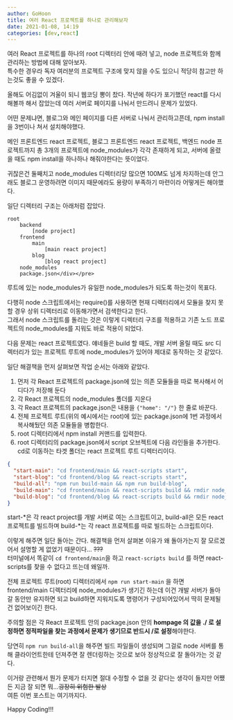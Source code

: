 ```yaml
---
author: GoHoon
title: 여러 React 프로젝트를 하나로 관리해보자
date: 2021-01-08, 14:19
categories: [dev,react]
---
```

여러 React 프로젝트를 하나의 root 디렉터리 안에 때려 넣고, node 프로젝트와 함께 관리하는 방법에 대해 알아보자.   
특수한 경우라 독자 여러분의 프로젝트 구조에 맞지 않을 수도 있으니 적당히 참고만 하는것도 좋을 수 있겠다.   
<!-- Excerpt -->

올해도 어김없이 겨울이 되니 웹코딩 뽕이 찼다. 작년에 하다가 포기했던 react를 다시 해볼까 해서 잡았는데 여러 서버로 페이지를 나눠서 만드려니 문제가 있었다.   

어떤 문제냐면, 블로그와 메인 페이지를 다른 서버로 나눠서 관리하고픈데, npm install을 3번이나 쳐서 설치해야했다.   

메인 프론트엔드 react 프로젝트, 블로그 프론트엔드 react 프로젝트, 백엔드 node 프로젝트까지 총 3개의 프로젝트에 node_modules가 각각 존재하게 되고,
서버에 올렸을 때도 npm install을 하나하나 해줘야한다는 뜻이었다.   

귀찮은건 둘째치고 node_modules 디렉터리당 많으면 100M도 넘게 차지하는데 안그래도 블로그 운영하려면 이미지 때문에라도 용량이 부족하기 마련이라 어떻게든 해야했다.   

일단 디렉터리 구조는 아래처럼 잡았다.

```text
root
    backend
        [node project]
    frontend
        main
            [main react project]
        blog
            [blog react project]
    node_modules
    package.json</div></pre>
```

루트에 있는 node_modules가 유일한 node_modules가 되도록 하는것이 목표다.

다행히 node 스크립트에서는 require()를 사용하면 현재 디렉터리에서 모듈을 찾지 못할 경우 상위 디렉터리로 이동해가면서 검색한다고 한다.   
그래서 node 스크립트를 돌리는 것은 이렇게 디렉터리 구조를 적용하고 기존 노드 프로젝트의 node_modules를 지워도 바로 적용이 되었다.   

다음 문제는 react 프로젝트였다. 얘네들은 build 할 때도, 개발 서버 올릴 때도 src 디렉터리가 있는 프로젝트 루트에 node_modules가 있어야 제대로 동작하는 것 같았다.   

일단 해결책을 먼저 살펴보면 작업 순서는 아래와 같았다.
1. 먼저 각 React 프로젝트의 package.json에 있는 의존 모듈들을 따로 복사해서 어디다가 저장해 둔다
2. 각 React 프로젝트의 node_modules 폴더를 지운다
3. 각 React 프로젝트의 package.json은 내용을 `{"home": "/"}` 한 줄로 바꾼다.
4. 전체 프로젝트 루트(위의 예시에서는 root)에 있는 package.json에 1번 과정에서 복사해뒀던 의존 모듈들을 병합한다.
5. root 디렉터리에서 npm install 커맨드를 입력한다.
6. root 디렉터리의 package.json에서 script 오브젝트에 다음 라인들을 추가한다. cd로 이동하는 타겟 폴더는 react 프로젝트 루트 디렉터리이다.
  ```json
  {
    "start-main": "cd frontend/main && react-scripts start",
    "start-blog": "cd frontend/blog && react-scripts start",
    "build-all": "npm run build-main && npm run build-blog",
    "build-main": "cd frontend/main && react-scripts build && rmdir node_modules /s /q",
    "build-blog": "cd frontend/blog && react-scripts build && rmdir node_modules /s /q"
  }
  ```
  start-*은 각 react project를 개발 서버로 여는 스크립트이고, build-all은 모든 react 프로젝트를 빌드하며 build-*는 각 react 프로젝트를 따로 빌드하는 스크립트이다.

이렇게 해주면 일단 돌아는 간다. 해결책을 먼저 살펴본 이유가 왜 돌아가는지 잘 모르겠어서 설명할 게 없었기 때문이다... ~~???~~   
터미널에서 똑같이 `cd frontend/main`을 하고 `react-scripts build` 를 하면 react-scripts를 찾을 수 없다고 뜨는데 왜일까.   

전체 프로젝트 루트(root) 디렉터리에서 `npm run start-main` 을 하면 frontend/main 디렉터리에 node_modules가 생기긴 하는데 이건 개발 서버가 돌아갈 동안만 유지하면 되고 build하면 지워지도록 명령어가
구성되어있어서 딱히 문제될 건 없어보이긴 한다.   

주의할 점은 각 React 프로젝트 안의 package.json 안의 **hompage 의 값을 ./ 로 설정하면 정적파일을 찾는 과정에서 문제가 생기므로 반드시 /로 설정**해야한다.   

당연히 `npm run build-all`을 해주면 빌드 파일들이 생성되며 그걸로 node 서버를 통해 클라이언트한테 던져주면 잘 렌더링하는 것으로 보아 정상적으로 잘 돌아가는 것 같다.   

이거랑 관련해서 뭔가 문제가 터지면 절대 수정할 수 없을 것 같다는 생각이 들지만 어쨌든 지금 잘 되면 뭐...~~굉장히 위험한 발상~~   
여튼 이번 포스트는 여기까지다.

Happy Coding!!!
